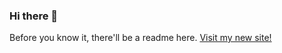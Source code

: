 ### Hi there 👋
Before you know it, there'll be a readme here.
[Visit my new site!](https://moefingers.github.io)
